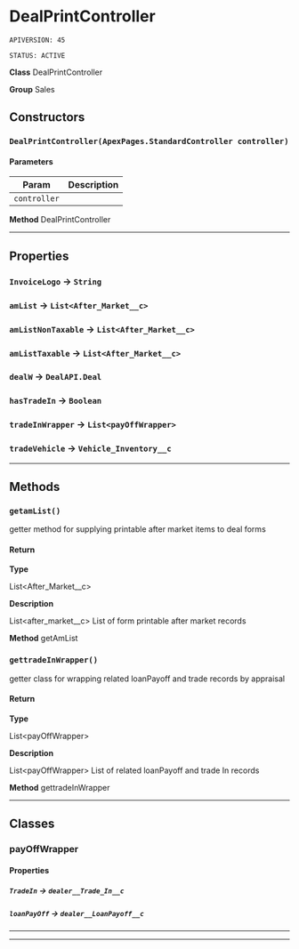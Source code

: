 # DealPrintController

`APIVERSION: 45`

`STATUS: ACTIVE`



**Class** DealPrintController


**Group** Sales

## Constructors
### `DealPrintController(ApexPages.StandardController controller)`
#### Parameters

|Param|Description|
|---|---|
|`controller`||


**Method** DealPrintController

---
## Properties

### `InvoiceLogo` → `String`


### `amList` → `List<After_Market__c>`


### `amListNonTaxable` → `List<After_Market__c>`


### `amListTaxable` → `List<After_Market__c>`


### `dealW` → `DealAPI.Deal`


### `hasTradeIn` → `Boolean`


### `tradeInWrapper` → `List<payOffWrapper>`


### `tradeVehicle` → `Vehicle_Inventory__c`


---
## Methods
### `getamList()`

getter method for supplying printable after market items to deal forms

#### Return

**Type**

List&lt;After_Market__c&gt;

**Description**

List&lt;after_market__c&gt; List of form printable after market records


**Method** getAmList

### `gettradeInWrapper()`

getter class for wrapping related  loanPayoff and trade records by appraisal

#### Return

**Type**

List&lt;payOffWrapper&gt;

**Description**

List&lt;payOffWrapper&gt; List of related loanPayoff and trade In records


**Method** gettradeInWrapper

---
## Classes
### payOffWrapper
#### Properties

##### `TradeIn` → `dealer__Trade_In__c`


##### `loanPayOff` → `dealer__LoanPayoff__c`


---

---
